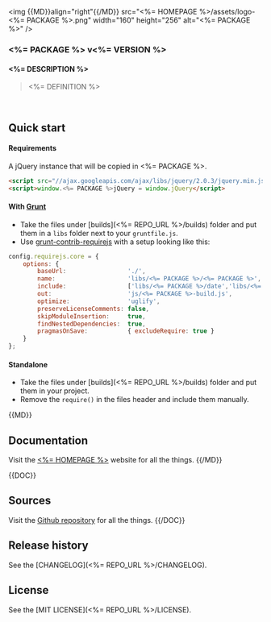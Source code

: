 <img {{MD}}align="right"{{/MD}} src="<%= HOMEPAGE %>/assets/logo-<%= PACKAGE %>.png" width="160" height="256" alt="<%= PACKAGE %>" />
### <%= PACKAGE %> v<%= VERSION %>
#### <%= DESCRIPTION %>
> <%= DEFINITION %>

<br>

## Quick start

#### Requirements
A jQuery instance that will be copied in <%= PACKAGE %>.

```html
<script src="//ajax.googleapis.com/ajax/libs/jquery/2.0.3/jquery.min.js"></script>
<script>window.<%= PACKAGE %>jQuery = window.jQuery</script>
```

#### With [Grunt](http://gruntjs.com/)
- Take the files under [builds](<%= REPO_URL %>/builds) folder and put them in a `libs` folder next to your `gruntfile.js`.
- Use [grunt-contrib-requirejs](https://github.com/gruntjs/grunt-contrib-requirejs) with a setup looking like this:

```js
config.requirejs.core = {
	options: {
		baseUrl:                 './',
		name:                    'libs/<%= PACKAGE %>/<%= PACKAGE %>',
		include:                 ['libs/<%= PACKAGE %>/date','libs/<%= PACKAGE %>/string'],
		out:                     'js/<%= PACKAGE %>-build.js',
		optimize:                'uglify',
		preserveLicenseComments: false,
		skipModuleInsertion:     true,
		findNestedDependencies:  true,
		pragmasOnSave:           { excludeRequire: true }
	}
};
```

#### Standalone
- Take the files under [builds](<%= REPO_URL %>/builds) folder and put them in your project.
- Remove the `require()` in the files header and include them manually.


{{MD}}
## Documentation
Visit the [<%= HOMEPAGE %>](<%= HOMEPAGE %>) website for all the things.
{{/MD}}

{{DOC}}
## Sources
Visit the [Github repository](<%= REPO %>) for all the things.
{{/DOC}}

## Release history
See the [CHANGELOG](<%= REPO_URL %>/CHANGELOG).

## License 
See the [MIT LICENSE](<%= REPO_URL %>/LICENSE).